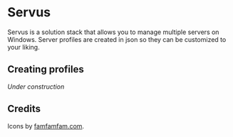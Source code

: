 Servus
====

Servus is a solution stack that allows you to manage multiple servers on Windows. Server profiles are created in json so they can be customized to your liking.

Creating profiles
---
*Under construction*

Credits
---
Icons by [famfamfam.com](http://famfamfam.com).